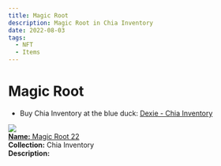 ```yaml
---
title: Magic Root
description: Magic Root in Chia Inventory
date: 2022-08-03
tags:
  - NFT
  - Items
---
```


# Magic Root

- Buy Chia Inventory at the blue duck: [Dexie - Chia Inventory](https://dexie.space/offers/col16fpva26fhdjp2echs3cr7c30gzl7qe67hu9grtsjcqldz354asjsyzp6wx/xch)

<div class="item_thumbnail_detail">
<img src="https://g3besa3udzok3iz4dbboefkpzxwny462bwqf4oasrbmmenz3aa.arweave.net/NsJJA3QeXK2jPBhC4hVPzezcc9oNoF44EohYwjc7-AM"><br/>
<div><a href="https://www.spacescan.io/xch/coin/0xf32e15d53a8bfb6733a40e79a3ce89bed86b64e420b8e7e3c46d1b178ace8879"><strong>Name:</strong> Magic Root 22</a></div>
<div><strong>Collection:</strong> Chia Inventory</div>
<div><strong>Description:</strong> </div>
</div>

